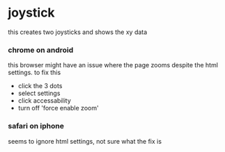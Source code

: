 # joystick

this creates two joysticks and shows the xy data

### chrome on android

 this browser might have an issue where the page zooms despite the html settings. to fix this

- click the 3 dots
- select settings
- click accessability
- turn off 'force enable zoom'



### safari on iphone

seems to ignore html settings, not sure what the fix is
